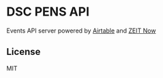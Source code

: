 <!-- markdownlint-disable MD014 -->

# DSC PENS API

Events API server powered by [Airtable](https://airtable.com/) and [ZEIT Now](https://zeit.co/now)


## License

MIT
